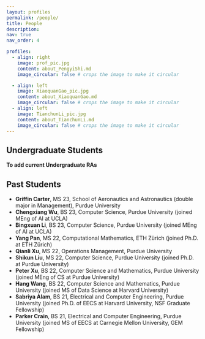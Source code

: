 ```yaml
---
layout: profiles
permalink: /people/
title: People
description: 
nav: true
nav_order: 4

profiles:
  - align: right
    image: prof_pic.jpg
    content: about_PengyiShi.md
    image_circular: false # crops the image to make it circular

  - align: left
    image: XiaoquanGao_pic.jpg
    content: about_XiaoquanGao.md
    image_circular: false # crops the image to make it circular
  - align: left 
    image: TianchunLi_pic.jpg
    content: about_TianchunLi.md
    image_circular: false # crops the image to make it circular
---
```


## Undergraduate Students
**To add current Undergraduate RAs**

## Past Students
- **Griffin Carter**, MS 23, School of Aeronautics and Astronautics (double major in Management), Purdue University 
- **Chengxiang Wu**, BS 23, Computer Science, Purdue University (joined MEng of AI at UCLA)
- **Bingxuan Li**, BS 23, Computer Science, Purdue University (joined MEng of AI at UCLA)
- **Yang Pan**, MS 22, Computational Mathematics, ETH Zürich (joined Ph.D. at ETH Zürich)
- **Qianli Xu**, MS 22, Operations Management, Purdue University
- **Shikun Liu**, MS 22,  Computer Science, Purdue University (joined Ph.D. at Purdue University)
- **Peter Xu**, BS 22, Computer Science and Mathematics, Purdue University (joined MEng of CS at Purdue University)
- **Hang Wang**, BS 22, Computer Science and Mathematics, Purdue University (joined MS of Data Science at Harvard University)
- **Sabriya Alam**, BS 21, Electrical and Computer Engineering, Purdue University (joined Ph.D. of EECS at Harvard University, NSF Graduate Fellowship)
- **Parker Crain**, BS 21, Electrical and Computer Engineering, Purdue University (joined MS of EECS at Carnegie Mellon University, GEM Fellowship)